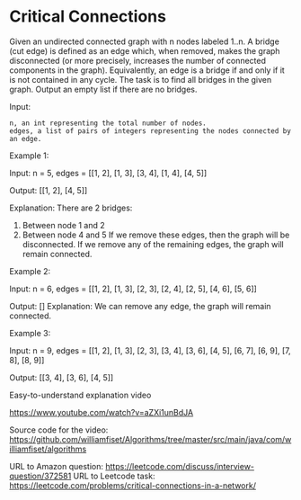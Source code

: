 # Critical Connections

Given an undirected connected graph with n nodes labeled 1..n. A bridge (cut edge) is defined as an edge which, when removed, makes the graph disconnected (or more precisely, increases the number of connected components in the graph). Equivalently, an edge is a bridge if and only if it is not contained in any cycle. The task is to find all bridges in the given graph. Output an empty list if there are no bridges.

Input:

    n, an int representing the total number of nodes.
    edges, a list of pairs of integers representing the nodes connected by an edge.

Example 1:

Input: n = 5, edges = [[1, 2], [1, 3], [3, 4], [1, 4], [4, 5]]

Output: [[1, 2], [4, 5]]

Explanation:
There are 2 bridges:
1. Between node 1 and 2
2. Between node 4 and 5
If we remove these edges, then the graph will be disconnected.
If we remove any of the remaining edges, the graph will remain connected.

Example 2:

Input: n = 6, edges = [[1, 2], [1, 3], [2, 3], [2, 4], [2, 5], [4, 6], [5, 6]]

Output: []
Explanation:
We can remove any edge, the graph will remain connected.

Example 3:

Input: n = 9, edges = [[1, 2], [1, 3], [2, 3], [3, 4], [3, 6], [4, 5], [6, 7], [6, 9], [7, 8], [8, 9]]

Output: [[3, 4], [3, 6], [4, 5]]

Easy-to-understand explanation video

https://www.youtube.com/watch?v=aZXi1unBdJA

Source code for the video: https://github.com/williamfiset/Algorithms/tree/master/src/main/java/com/williamfiset/algorithms

URL to Amazon question:
https://leetcode.com/discuss/interview-question/372581
URL to Leetcode task:
https://leetcode.com/problems/critical-connections-in-a-network/
